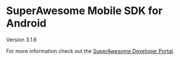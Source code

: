 SuperAwesome Mobile SDK for Android
===================================

Version 3.1.6

For more information check out the [SuperAwesome Developer Portal](http://developers.superawesome.tv/docs/androidsdk).
